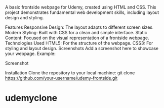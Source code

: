 A basic frontside webpage for Udemy, created using HTML and CSS. This project demonstrates fundamental web development skills, including layout design and styling.

Features
Responsive Design: The layout adapts to different screen sizes.
Modern Styling: Built with CSS for a clean and simple interface.
Static Content: Focused on the visual representation of a frontside webpage.
Technologies Used
HTML5: For the structure of the webpage.
CSS3: For styling and layout design.
Screenshots
Add a screenshot here to showcase your webpage. Example:

Screenshot

Installation
Clone the repository to your local machine:
git clone https://github.com/your-username/udemy-frontside.git
# udemyclone
